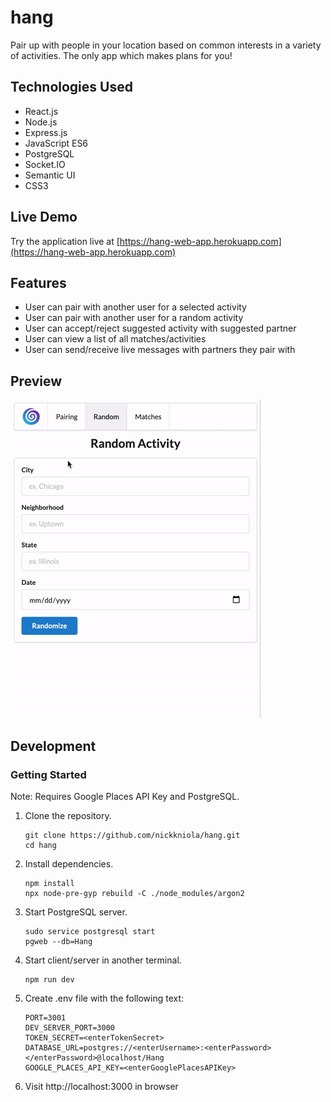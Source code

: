 # hang

Pair up with people in your location based on common interests in a variety of activities. The only app which makes plans for you!

## Technologies Used

- React.js
- Node.js
- Express.js
- JavaScript ES6
- PostgreSQL
- Socket.IO
- Semantic UI
- CSS3

## Live Demo

Try the application live at [https://hang-web-app.herokuapp.com](https://hang-web-app.herokuapp.com)

## Features
- User can pair with another user for a selected activity
- User can pair with another user for a random activity
- User can accept/reject suggested activity with suggested partner
- User can view a list of all matches/activities
- User can send/receive live messages with partners they pair with

## Preview
![Hang](server/public/images/preview.gif)

## Development

### Getting Started
Note: Requires Google Places API Key and PostgreSQL.

1. Clone the repository.

    ```shell
    git clone https://github.com/nickkniola/hang.git
    cd hang
    ```

2. Install dependencies.

    ```shell
    npm install
    npx node-pre-gyp rebuild -C ./node_modules/argon2
    ```

3. Start PostgreSQL server.

    ```shell
    sudo service postgresql start
    pgweb --db=Hang
    ```

4. Start client/server in another terminal.

    ```shell
    npm run dev
    ```

5. Create .env file with the following text:

    ```
    PORT=3001
    DEV_SERVER_PORT=3000
    TOKEN_SECRET=<enterTokenSecret>
    DATABASE_URL=postgres://<enterUsername>:<enterPassword></enterPassword>@localhost/Hang
    GOOGLE_PLACES_API_KEY=<enterGooglePlacesAPIKey>
    ```

6. Visit http://localhost:3000 in browser
